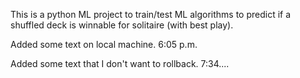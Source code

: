 This is a python ML project to train/test ML algorithms to predict if a shuffled deck is winnable for solitaire (with best play).

Added some text on local machine. 6:05 p.m.

Added some text that I don't want to rollback. 7:34.... 
